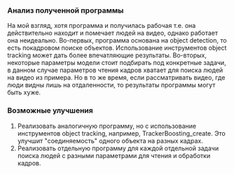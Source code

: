 ### Анализ полученной программы
На мой взгляд, хотя программа и получилась рабочая т.е. она действительно находит и помечает людей на видео, однако работает она неидеально. Во-первых, программа основана на object detection, то есть покадровом поиске объектов. Использование инструментов object tracking может дать более впечатляющие результаты. Во-вторых, некоторые параметры модели стоит подбирать под конкретные задачи, в данном случае параметров чтения кадров хватает для поиска людей на видео из примера. Но в то же время, если рассматривать видео, где люди видны лишь на отдаленности, то результаты программы могут быть хуже. 
### Возможные улучшения
1) Реализовать аналогичную программу, но с использование инструментов object tracking, например, TrackerBoosting_create. Это улучшит "соединяемость" одного объекта на разных кадрах.
2) Реализовать отдельную программу для каждой отдельной задачи поиска людей с разными параметрами для чтения и обработки кадров.
